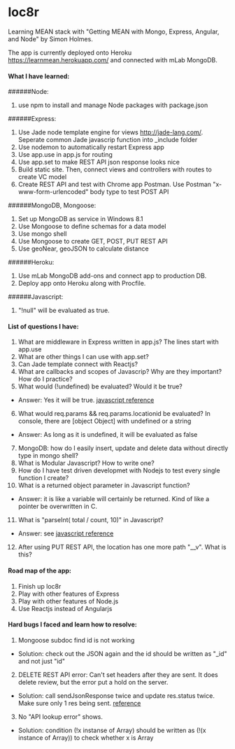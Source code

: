# loc8r
Learning MEAN stack with "Getting MEAN with Mongo, Express, Angular, and Node" by Simon Holmes.

The app is currently deployed onto Heroku https://learnmean.herokuapp.com/ and connected with mLab MongoDB.
#### What I have learned:
######Node:
1. use npm to install and manage Node packages with package.json

######Express:
1. Use Jade node template engine for views http://jade-lang.com/. Seperate common Jade javascrip function into _include folder
2. Use nodemon to automatically restart Express app
3. Use app.use in app.js for routing
4. Use app.set to make REST API json response looks nice
5. Build static site. Then, connect views and controllers with routes to create VC model
6. Create REST API and test with Chrome app Postman. Use Postman "x-www-form-urlencoded" body type to test POST API

######MongoDB, Mongoose:
1. Set up MongoDB as service in Windows 8.1
2. Use Mongoose to define schemas for a data model
3. Use mongo shell
4. Use Mongoose to create GET, POST, PUT REST API
5. Use geoNear, geoJSON to calculate distance

######Heroku:
1. Use mLab MongoDB add-ons and connect app to production DB.
2. Deploy app onto Heroku along with Procfile.

######Javascript:
1. "!null" will be evaluated as true.

#### List of questions I have:
1. What are middleware in Express written in app.js? The lines start with app.use
2. What are other things I can use with app.set?
3. Can Jade template connect with Reactjs?
4. What are callbacks and scopes of Javascrip? Why are they important? How do I practice?
5. What would (!undefined) be evaluated? Would it be true?
  * Answer: Yes it will be true. [javascript reference](https://developer.mozilla.org/en-US/docs/Web/JavaScript/Guide/Control_flow_and_error_handling#Falsy_values)
6. What would req.params && req.params.locationid be evaluated? In console, there are [object Object] with undefined or a string
  * Answer: As long as it is undefined, it will be evaluated as false
7. MongoDB: how do I easily insert, update and delete data without directly type in mongo shell?
8. What is Modular Javascript? How to write one?
9. How do I have test driven developmet with Nodejs to test every single function I create?
10. What is a returned object parameter in Javascript function?
  * Answer: it is like a variable will certainly be returned. Kind of like a pointer be overwritten in C.
11. What is "parseInt( total / count, 10)" in Javascript?
  * Answer: see [javascript reference](https://developer.mozilla.org/en-US/docs/Web/JavaScript/Reference/Global_Objects/parseInt)
12. After using PUT REST API, the location has one more path "__v". What is this?

#### Road map of the app:
1. Finish up loc8r
2. Play with other features of Express
3. Play with other features of Node.js
4. Use Reactjs instead of Angularjs

#### Hard bugs I faced and learn how to resolve:
1. Mongoose subdoc find id is not working
  * Solution: check out the JSON again and the id should be written as "_id" and not just "id"
2. DELETE REST API error: Can't set headers after they are sent. It does delete review, but the error put a hold on the server.
  * Solution: call sendJsonResponse twice and update res.status twice. Make sure only 1 res being sent. [reference](http://stackoverflow.com/questions/7042340/node-js-error-cant-set-headers-after-they-are-sent)
3. No "API lookup error" shows.
  * Solution: condition (!x instanse of Array) should be written as (!(x instance of Array)) to check whether x is Array